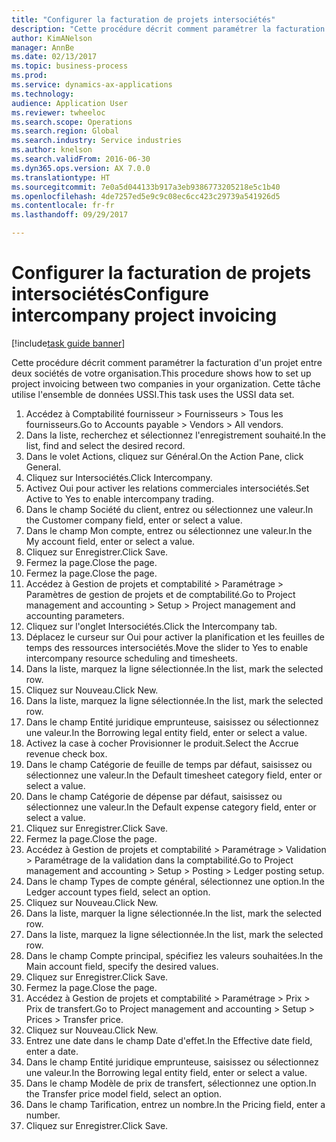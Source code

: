 ```yaml
--- 
title: "Configurer la facturation de projets intersociétés"
description: "Cette procédure décrit comment paramétrer la facturation d'un projet entre deux sociétés de votre organisation."
author: KimANelson
manager: AnnBe
ms.date: 02/13/2017
ms.topic: business-process
ms.prod: 
ms.service: dynamics-ax-applications
ms.technology: 
audience: Application User
ms.reviewer: twheeloc
ms.search.scope: Operations
ms.search.region: Global
ms.search.industry: Service industries
ms.author: knelson
ms.search.validFrom: 2016-06-30
ms.dyn365.ops.version: AX 7.0.0
ms.translationtype: HT
ms.sourcegitcommit: 7e0a5d044133b917a3eb9386773205218e5c1b40
ms.openlocfilehash: 4de7257ed5e9c9c08ec6cc423c29739a541926d5
ms.contentlocale: fr-fr
ms.lasthandoff: 09/29/2017

---
```

# <a name="configure-intercompany-project-invoicing"></a><span data-ttu-id="12a07-103">Configurer la facturation de projets intersociétés</span><span class="sxs-lookup"><span data-stu-id="12a07-103">Configure intercompany project invoicing</span></span>

[!include[task guide banner](../../includes/task-guide-banner.md)]

<span data-ttu-id="12a07-104">Cette procédure décrit comment paramétrer la facturation d'un projet entre deux sociétés de votre organisation.</span><span class="sxs-lookup"><span data-stu-id="12a07-104">This procedure shows how to set up project invoicing between two companies in your organization.</span></span> <span data-ttu-id="12a07-105">Cette tâche utilise l'ensemble de données USSI.</span><span class="sxs-lookup"><span data-stu-id="12a07-105">This task uses the USSI data set.</span></span>

1. <span data-ttu-id="12a07-106">Accédez à Comptabilité fournisseur > Fournisseurs > Tous les fournisseurs.</span><span class="sxs-lookup"><span data-stu-id="12a07-106">Go to Accounts payable > Vendors > All vendors.</span></span>
2. <span data-ttu-id="12a07-107">Dans la liste, recherchez et sélectionnez l'enregistrement souhaité.</span><span class="sxs-lookup"><span data-stu-id="12a07-107">In the list, find and select the desired record.</span></span>
3. <span data-ttu-id="12a07-108">Dans le volet Actions, cliquez sur Général.</span><span class="sxs-lookup"><span data-stu-id="12a07-108">On the Action Pane, click General.</span></span>
4. <span data-ttu-id="12a07-109">Cliquez sur Intersociétés.</span><span class="sxs-lookup"><span data-stu-id="12a07-109">Click Intercompany.</span></span>
5. <span data-ttu-id="12a07-110">Activez Oui pour activer les relations commerciales intersociétés.</span><span class="sxs-lookup"><span data-stu-id="12a07-110">Set Active to Yes to enable intercompany trading.</span></span>
6. <span data-ttu-id="12a07-111">Dans le champ Société du client, entrez ou sélectionnez une valeur.</span><span class="sxs-lookup"><span data-stu-id="12a07-111">In the Customer company field, enter or select a value.</span></span>
7. <span data-ttu-id="12a07-112">Dans le champ Mon compte, entrez ou sélectionnez une valeur.</span><span class="sxs-lookup"><span data-stu-id="12a07-112">In the My account field, enter or select a value.</span></span>
8. <span data-ttu-id="12a07-113">Cliquez sur Enregistrer.</span><span class="sxs-lookup"><span data-stu-id="12a07-113">Click Save.</span></span>
9. <span data-ttu-id="12a07-114">Fermez la page.</span><span class="sxs-lookup"><span data-stu-id="12a07-114">Close the page.</span></span>
10. <span data-ttu-id="12a07-115">Fermez la page.</span><span class="sxs-lookup"><span data-stu-id="12a07-115">Close the page.</span></span>
11. <span data-ttu-id="12a07-116">Accédez à Gestion de projets et comptabilité > Paramétrage > Paramètres de gestion de projets et de comptabilité.</span><span class="sxs-lookup"><span data-stu-id="12a07-116">Go to Project management and accounting > Setup > Project management and accounting parameters.</span></span>
12. <span data-ttu-id="12a07-117">Cliquez sur l'onglet Intersociétés.</span><span class="sxs-lookup"><span data-stu-id="12a07-117">Click the Intercompany tab.</span></span>
13. <span data-ttu-id="12a07-118">Déplacez le curseur sur Oui pour activer la planification et les feuilles de temps des ressources intersociétés.</span><span class="sxs-lookup"><span data-stu-id="12a07-118">Move the slider to Yes to enable intercompany resource scheduling and timesheets.</span></span>
14. <span data-ttu-id="12a07-119">Dans la liste, marquez la ligne sélectionnée.</span><span class="sxs-lookup"><span data-stu-id="12a07-119">In the list, mark the selected row.</span></span>
15. <span data-ttu-id="12a07-120">Cliquez sur Nouveau.</span><span class="sxs-lookup"><span data-stu-id="12a07-120">Click New.</span></span>
16. <span data-ttu-id="12a07-121">Dans la liste, marquez la ligne sélectionnée.</span><span class="sxs-lookup"><span data-stu-id="12a07-121">In the list, mark the selected row.</span></span>
17. <span data-ttu-id="12a07-122">Dans le champ Entité juridique emprunteuse, saisissez ou sélectionnez une valeur.</span><span class="sxs-lookup"><span data-stu-id="12a07-122">In the Borrowing legal entity field, enter or select a value.</span></span>
18. <span data-ttu-id="12a07-123">Activez la case à cocher Provisionner le produit.</span><span class="sxs-lookup"><span data-stu-id="12a07-123">Select the Accrue revenue check box.</span></span>
19. <span data-ttu-id="12a07-124">Dans le champ Catégorie de feuille de temps par défaut, saisissez ou sélectionnez une valeur.</span><span class="sxs-lookup"><span data-stu-id="12a07-124">In the Default timesheet category field, enter or select a value.</span></span>
20. <span data-ttu-id="12a07-125">Dans le champ Catégorie de dépense par défaut, saisissez ou sélectionnez une valeur.</span><span class="sxs-lookup"><span data-stu-id="12a07-125">In the Default expense category field, enter or select a value.</span></span>
21. <span data-ttu-id="12a07-126">Cliquez sur Enregistrer.</span><span class="sxs-lookup"><span data-stu-id="12a07-126">Click Save.</span></span>
22. <span data-ttu-id="12a07-127">Fermez la page.</span><span class="sxs-lookup"><span data-stu-id="12a07-127">Close the page.</span></span>
23. <span data-ttu-id="12a07-128">Accédez à Gestion de projets et comptabilité > Paramétrage > Validation > Paramétrage de la validation dans la comptabilité.</span><span class="sxs-lookup"><span data-stu-id="12a07-128">Go to Project management and accounting > Setup > Posting > Ledger posting setup.</span></span>
24. <span data-ttu-id="12a07-129">Dans le champ Types de compte général, sélectionnez une option.</span><span class="sxs-lookup"><span data-stu-id="12a07-129">In the Ledger account types field, select an option.</span></span>
25. <span data-ttu-id="12a07-130">Cliquez sur Nouveau.</span><span class="sxs-lookup"><span data-stu-id="12a07-130">Click New.</span></span>
26. <span data-ttu-id="12a07-131">Dans la liste, marquer la ligne sélectionnée.</span><span class="sxs-lookup"><span data-stu-id="12a07-131">In the list, mark the selected row.</span></span>
27. <span data-ttu-id="12a07-132">Dans la liste, marquez la ligne sélectionnée.</span><span class="sxs-lookup"><span data-stu-id="12a07-132">In the list, mark the selected row.</span></span>
28. <span data-ttu-id="12a07-133">Dans le champ Compte principal, spécifiez les valeurs souhaitées.</span><span class="sxs-lookup"><span data-stu-id="12a07-133">In the Main account field, specify the desired values.</span></span>
29. <span data-ttu-id="12a07-134">Cliquez sur Enregistrer.</span><span class="sxs-lookup"><span data-stu-id="12a07-134">Click Save.</span></span>
30. <span data-ttu-id="12a07-135">Fermez la page.</span><span class="sxs-lookup"><span data-stu-id="12a07-135">Close the page.</span></span>
31. <span data-ttu-id="12a07-136">Accédez à Gestion de projets et comptabilité > Paramétrage > Prix > Prix de transfert.</span><span class="sxs-lookup"><span data-stu-id="12a07-136">Go to Project management and accounting > Setup > Prices > Transfer price.</span></span>
32. <span data-ttu-id="12a07-137">Cliquez sur Nouveau.</span><span class="sxs-lookup"><span data-stu-id="12a07-137">Click New.</span></span>
33. <span data-ttu-id="12a07-138">Entrez une date dans le champ Date d'effet.</span><span class="sxs-lookup"><span data-stu-id="12a07-138">In the Effective date field, enter a date.</span></span>
34. <span data-ttu-id="12a07-139">Dans le champ Entité juridique emprunteuse, saisissez ou sélectionnez une valeur.</span><span class="sxs-lookup"><span data-stu-id="12a07-139">In the Borrowing legal entity field, enter or select a value.</span></span>
35. <span data-ttu-id="12a07-140">Dans le champ Modèle de prix de transfert, sélectionnez une option.</span><span class="sxs-lookup"><span data-stu-id="12a07-140">In the Transfer price model field, select an option.</span></span>
36. <span data-ttu-id="12a07-141">Dans le champ Tarification, entrez un nombre.</span><span class="sxs-lookup"><span data-stu-id="12a07-141">In the Pricing field, enter a number.</span></span>
37. <span data-ttu-id="12a07-142">Cliquez sur Enregistrer.</span><span class="sxs-lookup"><span data-stu-id="12a07-142">Click Save.</span></span>



